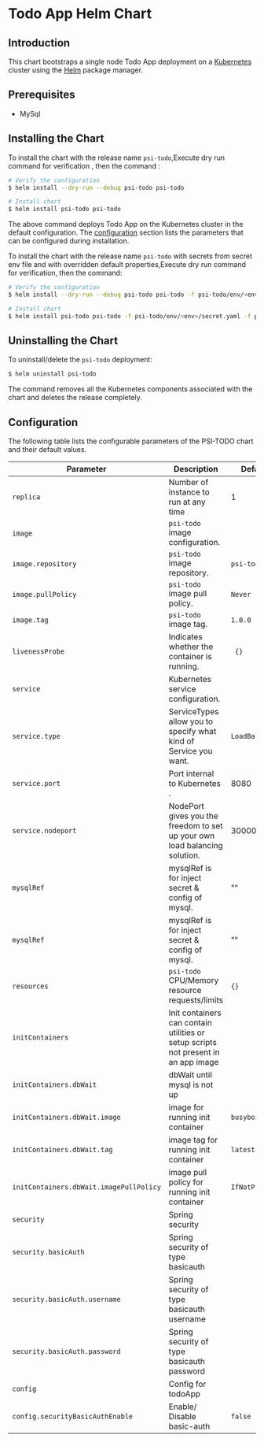 #  Todo App Helm Chart


## Introduction

This chart bootstraps a single node Todo App deployment on a [Kubernetes](http://kubernetes.io) cluster using the [Helm](https://helm.sh) package manager.

## Prerequisites

- MySql

## Installing the Chart

To install the chart with the release name `psi-todo`,Execute dry run command for verification , then the command :

```bash
# Verify the configuration 
$ helm install --dry-run --debug psi-todo psi-todo

# Install chart
$ helm install psi-todo psi-todo
```


The above command deploys Todo App on the Kubernetes cluster in the default configuration. The [configuration](#configuration) section lists the parameters that can be configured during installation.

To install the chart with the release name `psi-todo` with secrets from secret env file and with overridden default properties,Execute dry run command for verification, then the command:

```bash
# Verify the configuration 
$ helm install --dry-run --debug psi-todo psi-todo -f psi-todo/env/<env>/secret.yaml -f psi-todo/env/<env>/values.yaml

# Install chart
$ helm install psi-todo psi-todo -f psi-todo/env/<env>/secret.yaml -f psi-todo/env/<env>/values.yaml
```

## Uninstalling the Chart

To uninstall/delete the `psi-todo` deployment:

```bash
$ helm uninstall psi-todo
```

The command removes all the Kubernetes components associated with the chart and deletes the release completely.

## Configuration

The following table lists the configurable parameters of the PSI-TODO chart and their default values.

| Parameter                                    | Description                                                                                  | Default                                              |
| -------------------------------------------- | -------------------------------------------------------------------------------------------- | ---------------------------------------------------- |
| `replica`                                 | Number of instance to run at any time                                                      | 1 |
| `image`                                        | `psi-todo` image configuration.                                                            | ` ` |
| `image.repository`                             | `psi-todo` image repository.                                                               | `psi-todo`|
| `image.pullPolicy`                             | `psi-todo` image pull policy.                                                              | `Never`|
| `image.tag`                                    | `psi-todo` image tag.                                                                      | `1.0.0`|
| `livenessProbe`                                | Indicates whether the container is running.                                                | ` {}` |
| `service`                                      | Kubernetes service configuration.                                                          | ` ` |
| `service.type`                                 | ServiceTypes allow you to specify what kind of Service you want.                           | `LoadBalancer` |
| `service.port`                                 | Port internal to Kubernetes                                    .                           | 8080 |
| `service.nodeport`                             | NodePort gives you the freedom to set up your own load balancing solution.                 | 30000|
| `mysqlRef`                                     | mysqlRef is for inject secret & config of mysql.                                           | "" |
| `mysqlRef`                                     | mysqlRef is for inject secret & config of mysql.                                           | "" |
| `resources`                                    | `psi-todo` CPU/Memory resource requests/limits                                             | `{}` |
| `initContainers`                               | Init containers can contain utilities or setup scripts not present in an app image         | ` `  |
| `initContainers.dbWait`                        | dbWait until mysql is not up                                                               | ` `  |
| `initContainers.dbWait.image`                  | image for running init container                                                           | `busybox `  |
| `initContainers.dbWait.tag`                    | image tag for running init container                                                       | `latest `  |
| `initContainers.dbWait.imagePullPolicy`        | image pull policy for running init container                                               | `IfNotPresent `  |
| `security`                                     | Spring security                                                                            | `  `  |
| `security.basicAuth`                           | Spring security of type basicauth                                                          | `  `  |
| `security.basicAuth.username`                  | Spring security of type basicauth username                                                 | `  `  |
| `security.basicAuth.password`                  | Spring security of type basicauth password                                                 | `  `  |
| `config`                                   | Config for todoApp                                                                         | `  `  |
| `config.securityBasicAuthEnable`           | Enable/ Disable basic-auth                                                                 |`false`|








